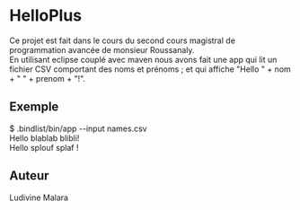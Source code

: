 # HelloPlus
Ce projet est fait dans le cours du second cours magistral de programmation avancée de monsieur Roussanaly. </br>
En utilisant eclipse couplé avec maven nous avons fait une app qui lit un fichier CSV comportant des noms et prénoms ; et qui affiche "Hello " + nom + " " + prenom + "!".

## Exemple
$ .bindlist/bin/app --input names.csv</br>
Hello blablab blibli!</br>
Hello splouf splaf !

## Auteur
Ludivine Malara




